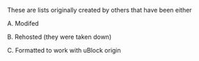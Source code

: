 These are lists originally created by others that have been either

A. Modifed

B. Rehosted (they were taken down)

C. Formatted to work with uBlock origin
